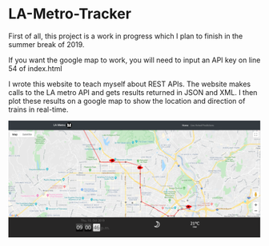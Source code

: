 # LA-Metro-Tracker

First of all, this project is a work in progress which I plan to finish in the summer break of 2019.

If you want the google map to work, you will need to input an API key on line 54 of index.html

I wrote this website to teach myself about REST APIs. The website makes calls to the LA metro API and gets results returned in JSON and XML. I then plot these results on a google map to show the location and direction of trains in real-time.

![preview](preview.png)






